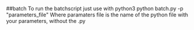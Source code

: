 ##batch
To run the batchscript just use with python3 python batch.py -p "parameters_file" 
Where paramaters file is the name of the python file with your parameters, without the .py
